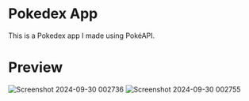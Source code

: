 # Pokedex App
This is a Pokedex app I made using PokéAPI.
# Preview 
![Screenshot 2024-09-30 002736](https://github.com/user-attachments/assets/b974a8b2-e41d-4cf7-ae5b-cc9ce70da539)
![Screenshot 2024-09-30 002755](https://github.com/user-attachments/assets/900afb8d-d21f-41d4-b054-d221aa98644b)
